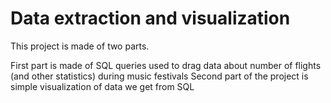# Data extraction and visualization

This project is made of two parts.

First part is made of SQL queries used to drag data about number of flights (and other statistics) during music festivals
Second part of the project is simple visualization of data we get from SQL
